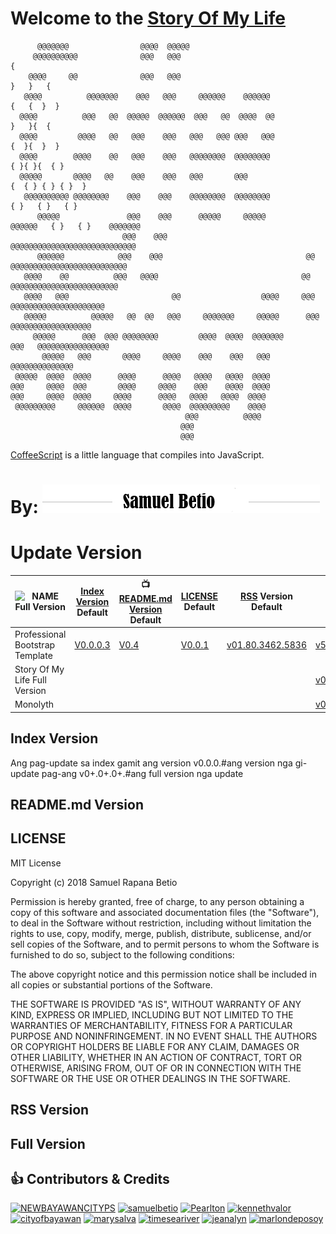 Welcome to the
[Story Of My Life][1]
=====================
```
      @@@@@@@                @@@@  @@@@@
     @@@@@@@@@@              @@@   @@@                                           {
    @@@@     @@              @@@   @@@                                        }   }   {
   @@@@          @@@@@@@    @@@   @@@     @@@@@@    @@@@@@                   {   {  }  }
  @@@@          @@@   @@  @@@@@  @@@@@@  @@@   @@  @@@@  @@                   }   }{  {
  @@@@         @@@@   @@   @@@    @@@   @@@   @@@ @@@   @@@                  {  }{  }  }
  @@@@        @@@@    @@   @@@    @@@   @@@@@@@@  @@@@@@@@                  { }{ }{  { }
  @@@@@       @@@@   @@    @@@    @@@   @@@       @@@                     {  { } { } { }  }
   @@@@@@@@@@ @@@@@@@@    @@@    @@@    @@@@@@@@  @@@@@@@@                 { }   { }   { }
      @@@@@               @@@    @@@      @@@@@     @@@@@           @@@@@@   { }   { }    @@@@@@@
                         @@@    @@@                                 @@@@@@@@@@@@@@@@@@@@@@@@@@@@
      @@@@@@            @@@    @@@                                @@ @@@@@@@@@@@@@@@@@@@@@@@@@@
   @@@@    @@          @@@   @@@@                                @@   @@@@@@@@@@@@@@@@@@@@@@@@
   @@@@   @@@                       @@                  @@@@     @@@   @@@@@@@@@@@@@@@@@@@@@
   @@@@@          @@@@@   @@  @@   @@@     @@@@@@@     @@@@@      @@@    @@@@@@@@@@@@@@@@@@
     @@@@@      @@@  @@@ @@@@@@@@         @@@@  @@@@  @@@@@@@       @@@   @@@@@@@@@@@@@@@@
       @@@@@   @@@       @@@@     @@@@    @@@    @@@   @@@                 @@@@@@@@@@@@@@
 @@@@@  @@@@  @@@@      @@@@      @@@@   @@@@   @@@@  @@@@
@@@     @@@@  @@@       @@@@     @@@@    @@@    @@@@  @@@@
@@@     @@@@  @@@@     @@@@      @@@@   @@@@   @@@@  @@@@
 @@@@@@@@@     @@@@@@  @@@@       @@@@  @@@@@@@@@    @@@@
                                       @@@          @@@@
                                      @@@
                                      @@@
```

[CoffeeScript](https://github.com/jashkenas/coffeescript) is a little language that compiles into JavaScript.

By: [![storyofmylife version][som-image]][som-url]
==================================================


Update Version
==============

|![NAME Full Version](https://github.com/samuelbetio/storyofmylife/blob/code.svg/SBstoryofMyLife.svg)|[Index Version][2] Default    |:tv: [README.md Version][3] Default     | [LICENSE][4] Default  |[RSS][5] Version Default      |[Full Version][6] Default    |
|-------------------------------|--------------------- |--------------------------------|----------------|-----------------------|---------------------|
|Professional Bootstrap Template|[V0.0.0.3][7]         |[V0.4][8]                       |[V0.0.1][9]     |[v01.80.3462.5836][10] |[v5.80.3462.5836][11]|
|Story Of My Life Full Version  |                      |                                |                |                       |[v02.04.0001.0003][12]|
|Monolyth                       |                      |                                |                |                       |      [v0.11.2][13]       |



## Index Version
Ang pag-update sa index gamit ang version v0.0.0.#ang version nga gi-update pag-ang v0+.0+.0+.#ang full version nga update

## README.md Version

## LICENSE
MIT License

Copyright (c) 2018 Samuel Rapana Betio

Permission is hereby granted, free of charge, to any person obtaining a copy
of this software and associated documentation files (the "Software"), to deal
in the Software without restriction, including without limitation the rights
to use, copy, modify, merge, publish, distribute, sublicense, and/or sell
copies of the Software, and to permit persons to whom the Software is
furnished to do so, subject to the following conditions:

The above copyright notice and this permission notice shall be included in all
copies or substantial portions of the Software.

THE SOFTWARE IS PROVIDED "AS IS", WITHOUT WARRANTY OF ANY KIND, EXPRESS OR
IMPLIED, INCLUDING BUT NOT LIMITED TO THE WARRANTIES OF MERCHANTABILITY,
FITNESS FOR A PARTICULAR PURPOSE AND NONINFRINGEMENT. IN NO EVENT SHALL THE
AUTHORS OR COPYRIGHT HOLDERS BE LIABLE FOR ANY CLAIM, DAMAGES OR OTHER
LIABILITY, WHETHER IN AN ACTION OF CONTRACT, TORT OR OTHERWISE, ARISING FROM,
OUT OF OR IN CONNECTION WITH THE SOFTWARE OR THE USE OR OTHER DEALINGS IN THE
SOFTWARE.


## RSS Version

## Full Version


## :thumbsup: Contributors & Credits
[![NEWBAYAWANCITYPS][NEWBAYAWANCITYPS]][NEWBAYAWANCITYPS-url]
[![samuelbetio][samuelbetio]][samuelbetio-url]
[![Pearlton][Pearlton]][Pearlton-url]
[![kennethvalor][kennethvalor]][kennethvalor-url]
[![cityofbayawan][cityofbayawan]][cityofbayawan-url]
[![marysalva][marysalva]][marysalva-url]
[![timeseariver][timeseariver]][timeseariver-url]
[![jeanalyn][jeanalyn]][jeanalyn-url]
[![marlondeposoy][marlondeposoy]][marlondeposoy-url]







[1]: https://samuelbetio.github.io/storyofmylife
[2]: #index-version
[3]: #readmemd-version
[4]: #license
[5]: #rss-version
[6]: #full-version
[7]: https://github.com/samuelbetio/storyofmylife/releases/tag/v0.0.0.3
[8]: https://github.com/samuelbetio/storyofmylife/releases/tag/v0.4
[9]: https://github.com/samuelbetio/storyofmylife/releases/tag/v0.0.1
[10]: https://github.com/samuelbetio/storyofmylife/releases/tag/v01.80.3462.5836
[11]: https://github.com/samuelbetio/storyofmylife/releases/tag/v5.80.3462.5836
[12]: https://github.com/samuelbetio/storyofmylife/releases/tag/v02.04.0001.0003
[13]: https://github.com/samuelbetio/storyofmylife/releases/tag/v0.11.2
[som-image]: https://github.com/samuelbetio/storyofmylife/blob/master/assets/img/logo.png
[som-url]: https://github.com/samuelbetio/storyofmylife/releases
[samuelbetio]: https://github.com/samuelbetio.png?size=40
[samuelbetio-url]: https://github.com/samuelbetio
[NEWBAYAWANCITYPS]: https://github.com/NEWBAYAWANCITYPS.png?size=40
[NEWBAYAWANCITYPS-url]: https://github.com/NEWBAYAWANCITYPS
[Pearlton]: https://github.com/Pearlton.png?size=40
[Pearlton-url]: https://github.com/Pearlton
[kennethvalor]: https://github.com/kennethvalor.png?size=40
[kennethvalor-url]: https://github.com/kennethvalor
[cityofbayawan]: https://github.com/cityofbayawan.png?size=40
[cityofbayawan-url]: https://github.com/cityofbayawan
[marysalva]: https://github.com/marysalva.png?size=40
[marysalva-url]: https://github.com/marysalva
[timeseariver]: https://github.com/timeseariver.png?size=40
[timeseariver-url]: https://github.com/timeseariver
[jeanalyn]: https://github.com/jeanalyn.png?size=40
[jeanalyn-url]: https://github.com/jeanalyn
[marlondeposoy]: https://github.com/marlondeposoy.png?size=40
[marlondeposoy-url]: https://github.com/marlondeposoy
